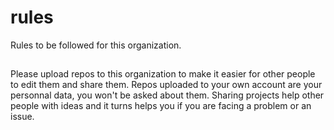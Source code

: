 # rules
Rules to be followed for this organization.

##

Please upload repos to this organization to make it easier for other people to edit them and share them.
Repos uploaded to your own account are your personnal data, you won't be asked about them.
Sharing projects help other people with ideas and it turns helps you if you are facing a problem or an issue.
